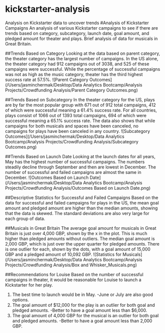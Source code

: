 # kickstarter-analysis
Analysis on Kickstarter data to uncover trends
#Analysis of Kickstarter Campaigns
An analysis of various Kickstarter campaigns to see if there are trends based on category, subcategory, launch date, goal amount, and pledged amount for theater and plays. Brief analysis of data for musicals in Great Britain.

##Trends Based on Category
Looking at the data based on parent category, the theater category has the largest number of campaigns. In the US alone, the theater category had 912 campaigns out of 3038, and 525 of these campaigns were successful.
While the percentage of successful campaigns was not as high as the music category, theater has the third highest success rate at 57.5%.
![Parent Category Outcomes](/Users/jasminchermak/Desktop/Data Analytics Bootcamp/Analysis Projects/Crowdfunding Analysis/Parent Category Outcomes.png)

##Trends Based on Subcategory
In the theater category for the US, plays are by far the most popular group with 671 out of 912 total campaigns, 412 of which were successful meaning a 61.4% success rate. For all countries, plays consist of 1066 out of 1393 total campaigns, 694 of which were successful meaning a 65.1% success rate.
The data also shows that while campaigns for both musicals and spaces have been canceled, no campaigns for plays have been canceled in any country.
![Subcategory Outcomes](/Users/jasminchermak/Desktop/Data Analytics Bootcamp/Analysis Projects/Crowdfunding Analysis/Subcategory Outcomes.png)

##Trends Based on Launch Date
Looking at the launch dates for all years, May has the highest number of successful campaigns. The numbers steadily decline through September and then are lowest in December. The number of successful and failed campaigns are almost the same in December.
![Outcomes Based on Launch Date](/Users/jasminchermak/Desktop/Data Analytics Bootcamp/Analysis Projects/Crowdfunding Analysis/Outcomes Based on Launch Date.png)

##Descriptive Statistics for Successful and Failed Campaigns
Based on the data for successful and failed campaigns for plays in the US, the mean goal amount and pledged amount are higher than the median amounts, showing that the data is skewed. The standard deviations are also very large for each group of data.

##Musicals in Great Britain
The average goal amount for musicals in Great Britain is just over 4,000 GBP, shown by the x in the plot. This is much higher than pledged amounts without outliers. The median goal amount is 2,000 GBP, which is just over the upper quarter for pledged amounts. There is one outlier for each, shown by the dots, with a goal amount of 15,000 GBP and a pledged amount of 10,092 GBP.
![Statistics for Musicals](/Users/jasminchermak/Desktop/Data Analytics Bootcamp/Analysis Projects/Crowdfunding Analysis/Box and Whisker_Musicals.png)

##Recommendations for Louise
Based on the number of successful campaigns in theater, it would be reasonable for Louise to launch a Kickstarter for her play.
1. The best time to launch would be in May.
   -June or July are also good options.
2. The goal amount of $12,000 for the play is an outlier for both goal and pledged amounts.
   -Better to have a goal amount less than $6,000.
3. The goal amount of 4,000 GBP for the musical is an outlier for both goal and pledged amounts.
   -Better to have a goal amount less than 2,000 GBP.
